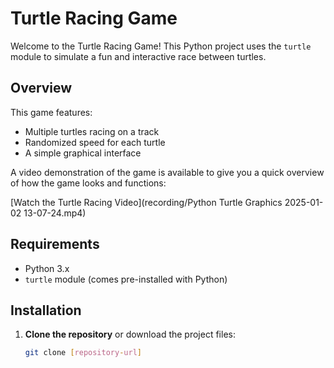 # Turtle Racing Game

Welcome to the Turtle Racing Game! This Python project uses the `turtle` module to simulate a fun and interactive race between turtles.

## Overview

This game features:
- Multiple turtles racing on a track
- Randomized speed for each turtle
- A simple graphical interface

A video demonstration of the game is available to give you a quick overview of how the game looks and functions:

[Watch the Turtle Racing Video](recording/Python Turtle Graphics 2025-01-02 13-07-24.mp4)

## Requirements

- Python 3.x
- `turtle` module (comes pre-installed with Python)

## Installation

1. **Clone the repository** or download the project files:
   ```bash
   git clone [repository-url]
